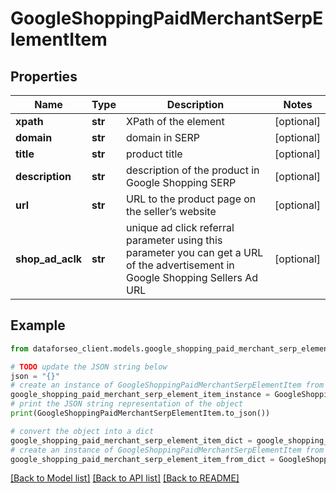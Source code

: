 # GoogleShoppingPaidMerchantSerpElementItem


## Properties

Name | Type | Description | Notes
------------ | ------------- | ------------- | -------------
**xpath** | **str** | XPath of the element | [optional] 
**domain** | **str** | domain in SERP | [optional] 
**title** | **str** | product title | [optional] 
**description** | **str** | description of the product in Google Shopping SERP | [optional] 
**url** | **str** | URL to the product page on the seller’s website | [optional] 
**shop_ad_aclk** | **str** | unique ad click referral parameter using this parameter you can get a URL of the advertisement in Google Shopping Sellers Ad URL | [optional] 

## Example

```python
from dataforseo_client.models.google_shopping_paid_merchant_serp_element_item import GoogleShoppingPaidMerchantSerpElementItem

# TODO update the JSON string below
json = "{}"
# create an instance of GoogleShoppingPaidMerchantSerpElementItem from a JSON string
google_shopping_paid_merchant_serp_element_item_instance = GoogleShoppingPaidMerchantSerpElementItem.from_json(json)
# print the JSON string representation of the object
print(GoogleShoppingPaidMerchantSerpElementItem.to_json())

# convert the object into a dict
google_shopping_paid_merchant_serp_element_item_dict = google_shopping_paid_merchant_serp_element_item_instance.to_dict()
# create an instance of GoogleShoppingPaidMerchantSerpElementItem from a dict
google_shopping_paid_merchant_serp_element_item_from_dict = GoogleShoppingPaidMerchantSerpElementItem.from_dict(google_shopping_paid_merchant_serp_element_item_dict)
```
[[Back to Model list]](../README.md#documentation-for-models) [[Back to API list]](../README.md#documentation-for-api-endpoints) [[Back to README]](../README.md)


